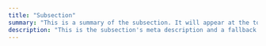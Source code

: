 ```yaml
---
title: "Subsection"
summary: "This is a summary of the subsection. It will appear at the top of the page."
description: "This is the subsection's meta description and a fallback if no summary is added."
---
```


